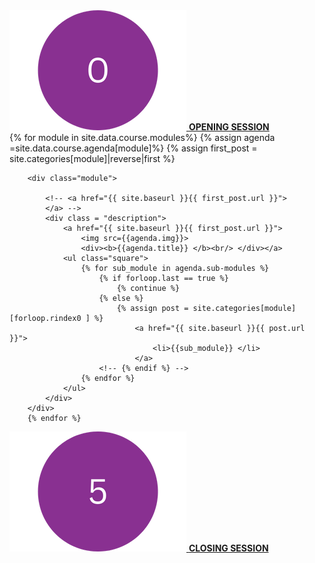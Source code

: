 <div class="syllabus">
        <div class="LiveSession">
         <a href="{{ site.baseurl }}/LiveSession">
            <img src="../img/0.png">
           <b> OPENING SESSION </b><br/></a>
        </div>
</div>
<div class="module_container">
        {% for module in site.data.course.modules%}
        {% assign agenda =site.data.course.agenda[module]%}
        {% assign first_post = site.categories[module]|reverse|first %}

        <div class="module">
            
            <!-- <a href="{{ site.baseurl }}{{ first_post.url }}">
            </a> -->
            <div class = "description">
                <a href="{{ site.baseurl }}{{ first_post.url }}">
                    <img src={{agenda.img}}>
                    <div><b>{{agenda.title}} </b><br/> </div></a>
                <ul class="square">
                    {% for sub_module in agenda.sub-modules %}
                        {% if forloop.last == true %}
                            {% continue %}
                        {% else %} 
                            {% assign post = site.categories[module][forloop.rindex0 ] %}
                                <a href="{{ site.baseurl }}{{ post.url }}">
                                    <li>{{sub_module}} </li>
                                </a>
                        <!-- {% endif %} -->
                    {% endfor %}
                </ul>
            </div>
        </div>
        {% endfor %}
</div>
<div class="syllabus">
        <div class="LiveSession">     
            <a href="{{ site.baseurl }}/LiveSession">
            <img src="../img/5.png">
                <b> CLOSING SESSION </b><br/>
                </a>
        </div>
</div>